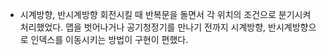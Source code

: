 - 시계방향, 반시계방향 회전시킬 때 반복문을 돌면서 각 위치의 조건으로 분기시켜 처리했었다. 맵을 벗어나거나 공기청정기를 만나기 전까지 시계방향, 반시계방향으로 인덱스를 이동시키는 방법이 구현이 편했다.

